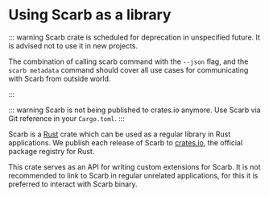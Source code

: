# Using Scarb as a library <Badge type="warning" text="deprecated" />

::: warning
Scarb crate is scheduled for deprecation in unspecified future.
It is advised not to use it in new projects.

The combination of calling scarb command with the `--json` flag, and the `scarb metadata` command should cover all use
cases for communicating with Scarb from outside world.

:::

::: warning
Scarb is not being published to crates.io anymore.
Use Scarb via Git reference in your `Cargo.toml`.
:::

Scarb is a [Rust](https://rust-lang.org) crate which can be used as a regular library in Rust applications.
We publish each release of Scarb to [crates.io](https://crates.io), the official package registry for Rust.

This crate serves as an API for writing custom extensions for Scarb.
It is not recommended to link to Scarb in regular unrelated applications, for this it is preferred to interact with
Scarb binary.
